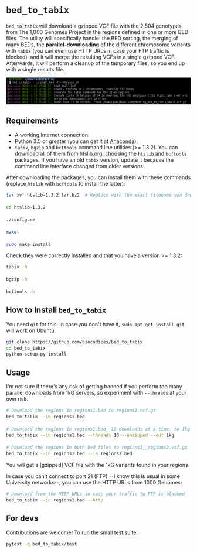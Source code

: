 # `bed_to_tabix`

`bed_to_tabix` will download a gzipped VCF file with the 2,504 genotypes from 
The 1,000 Genomes Project in the regions defined in one or more BED files.
The utility will specifically handle: the BED sorting, the merging of many
BEDs, the **parallel-downloading** of the different chromosome variants with `tabix`
(you can even use HTTP URLs in case your FTP traffic is blocked), and it will
merge the resulting VCFs in a single gzipped VCF. Afterwards, it will perform
a cleanup of the temporary files, so you end up with a single results file.

![Screenshot](screen.png)

## Requirements

- A working Internet connection.
- Python 3.5 or greater (you can get it at [Anaconda](https://www.continuum.io/downloads)).
- `tabix`, `bgzip` and `bcftools` command line utilities (>= 1.3.2). You can download all of them from [htslib.org](http://www.htslib.org/download), choosing the `htslib` and `bcftools` packages. If you have an old `tabix` version, update it because the command line interface changed from older versions.

After downloading the packages, you can install them with these commands
(replace `htslib` with `bcftools` to install the latter):

```bash
tar xvf htslib-1.3.2.tar.bz2  # Replace with the exact filename you downloaded

cd htslib-1.3.2

./configure

make

sudo make install
```

Check they were correctly installed and that you have a version >= 1.3.2:

```bash
tabix -h

bgzip -h

bcftools -h
```

## How to Install `bed_to_tabix`

You need `git` for this. In case you don't have it, `sudo apt-get install git` will work on Ubuntu.

```bash
git clone https://github.com/biocodices/bed_to_tabix
cd bed_to_tabix
python setup.py install
```

## Usage

I'm not sure if there's any risk of getting banned if you perform too many
parallel downloads from 1kG servers, so experiment with `--threads` at your own
risk.

```bash
# Download the regions in regions1.bed to regions1.vcf.gz
bed_to_tabix --in regions1.bed

# Download the regions in regions1.bed, 10 downloads at a time, to 1kg.vcf
bed_to_tabix --in regions1.bed --threads 10 --unzipped --out 1kg

# Download the regions in both bed files to regions1__regions2.vcf.gz
bed_to_tabix --in regions1.bed --in regions2.bed
```

You will get a [gzipped] VCF file with the 1kG variants found in your regions.

In case you can't connect to port 21 (FTP) --I know this is usual in some
University networks--, you can use the HTTP URLs from 1000 Genomes:

```bash
# Download from the HTTP URLs in case your traffic to FTP is blocked
bed_to_tabix --in regions1.bed --http
```

## For devs

Contributions are welcome! To run the small test suite:

```bash
pytest -q bed_to_tabix/test
```

